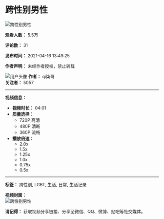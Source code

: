 # 跨性别男性

![跨性别男性](//i0.hdslb.com/bfs/archive/f3b01766cae2118c80513abb7bce853e43031fda.jpg@100w_100h_1c.webp)

**观看人数：** 5.5万

**评论数：** 31

**发布时间：** 2021-04-16 13:49:25

**作者声明：** 未经作者授权，禁止转载

![用户头像](//i0.hdslb.com/bfs/face/c0724789a9b963258bb9a851cd3dd6a7470f4936.jpg@96w.webp) **作者：** qi柒哥  
**关注者：** 5057

---

**视频信息：**

- **视频时长：** 04:01
- **质量选择：** 
  - 720P 高清
  - 480P 清晰
  - 360P 流畅
- **播放倍速：** 
  - 2.0x
  - 1.5x
  - 1.25x
  - 1.0x
  - 0.75x
  - 0.5x

---

**标签：** 跨性别, LGBT, 生活, 日常, 生活记录

**视频封面：**  
![跨性别男性](//i0.hdslb.com/bfs/archive/f3b01766cae2118c80513abb7bce853e43031fda.jpg@518w_290h_1c_!web-video-share-cover.webp)

**请记得：** 获取视频分享链接、分享至微信、QQ、微博、贴吧等社交媒体。